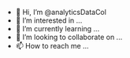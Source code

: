 - 👋 Hi, I’m @analyticsDataCol
- 👀 I’m interested in ...
- 🌱 I’m currently learning ...
- 💞️ I’m looking to collaborate on ...
- 📫 How to reach me ...

<!---
analyticsDataCol/analyticsDataCol is a ✨ special ✨ repository because its `README.md` (this file) appears on your GitHub profile.
You can click the Preview link to take a look at your changes.
--->
